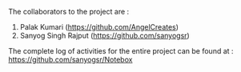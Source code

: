 

The collaborators to the project are :
1. Palak Kumari (https://github.com/AngelCreates)
2. Sanyog Singh Rajput (https://github.com/sanyogsr)

The complete log of activities for the entire project can be found at : https://github.com/sanyogsr/Notebox
